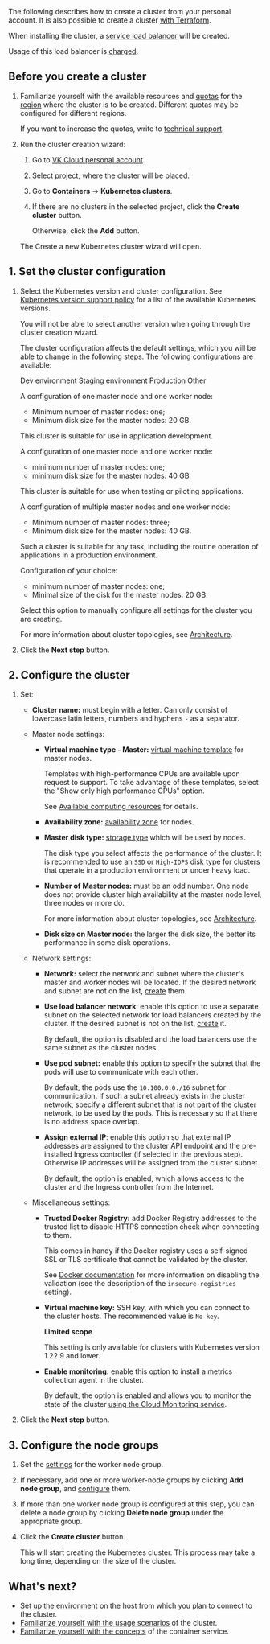The following describes how to create a cluster from your personal account. It is also possible to create a cluster [with Terraform](../create-terraform/).

<warn>

When installing the cluster, a [service load balancer](/en/networks/vnet/concepts/load-balancer#types_of_load_balancers) will be created.

Usage of this load balancer is [charged](/en/networks/vnet/tariffs).

</warn>

## Before you create a cluster

1. Familiarize yourself with the available resources and [quotas](../../../../account/concepts/quotasandlimits/) for the [region](../../../../account/concepts/regions/) where the cluster is to be created. Different quotas may be configured for different regions.

   If you want to increase the quotas, write to [technical support](../../../../../../contacts).

1. Run the cluster creation wizard:

   1. Go to [VK Cloud personal account](https://mcs.mail.ru/app/).
   1. Select [project](../../../../account/concepts/projects), where the cluster will be placed.
   1. Go to **Containers** → **Kubernetes clusters**.
   1. If there are no clusters in the selected project, click the **Create cluster** button.

      Otherwise, click the **Add** button.

   The Create a new Kubernetes cluster wizard will open.

## 1. Set the cluster configuration

1. Select the Kubernetes version and cluster configuration. See [Kubernetes version support policy](../../../concepts/versions/version-support) for a list of the available Kubernetes versions.

   You will not be able to select another version when going through the cluster creation wizard.

   The cluster configuration affects the default settings, which you will be able to change in the following steps. The following configurations are available:

   <tabs>
   <tablist>
   <tab>Dev environment</tab>
   <tab>Staging environment</tab>
   <tab>Production</tab>
   <tab>Other</tab>
   </tablist>
   <tabpanel>

   A configuration of one master node and one worker node:

   - Minimum number of master nodes: one;
   - Minimum disk size for the master nodes: 20 GB.

   This cluster is suitable for use in application development.

   </tabpanel>
   <tabpanel>

   A configuration of one master node and one worker node:

   - minimum number of master nodes: one;
   - minimum disk size for the master nodes: 40 GB.

   This cluster is suitable for use when testing or piloting applications.

   </tabpanel>
   <tabpanel>

   A configuration of multiple master nodes and one worker node:

   - Minimum number of master nodes: three;
   - Minimum disk size for the master nodes: 40 GB.

   Such a cluster is suitable for any task, including the routine operation of applications in a production environment.

   </tabpanel>
   <tabpanel>

   Configuration of your choice:

   - minimum number of master nodes: one;
   - Minimal size of the disk for the master nodes: 20 GB.

   Select this option to manually configure all settings for the cluster you are creating.

   </tabpanel>
   </tabs>

   For more information about cluster topologies, see [Architecture](../../../concepts/architecture#cluster_topologies).

1. Click the **Next step** button.

## 2. Configure the cluster

1. Set:

   - **Cluster name:** must begin with a letter. Can only consist of lowercase latin letters, numbers and hyphens `-` as a separator.

   - Master node settings:

     - **Virtual machine type - Master:** [virtual machine template](../../../concepts/flavors#configuration_templates) for master nodes.

       Templates with high-performance CPUs are available upon request to support. To take advantage of these templates, select the "Show only high performance CPUs" option.

       See [Available computing resources](../../../concepts/flavors#configuration_templates) for details.

     - **Availability zone:** [availability zone](../../../../account/concepts/regions) for nodes.
     - **Master disk type:** [storage type](../../../concepts/storage#supported_vk_cloud_storage_types) which will be used by nodes.

       <warn>

       The disk type you select affects the performance of the cluster. It is recommended to use an `SSD` or `High-IOPS` disk type for clusters that operate in a production environment or under heavy load.

       </warn>

     - **Number of Master nodes:** must be an odd number. One node does not provide cluster high availability at the master node level, three nodes or more do.

       For more information about cluster topologies, see [Architecture](../../../concepts/architecture#cluster_topologies).

     - **Disk size on Master node:** the larger the disk size, the better its performance in some disk operations.

   - Network settings:

     - **Network:** select the network and subnet where the cluster's master and worker nodes will be located. If the desired network and subnet are not on the list, [create](../../../../../networks/vnet/networks/create-net) them.

     - **Use load balancer network**: enable this option to use a separate subnet on the selected network for load balancers created by the cluster. If the desired subnet is not on the list, [create](../../../../../networks/vnet/networks/create-net#creating_a_subnet) it.

       By default, the option is disabled and the load balancers use the same subnet as the cluster nodes.

     - **Use pod subnet:** enable this option to specify the subnet that the pods will use to communicate with each other.

       By default, the pods use the `10.100.0.0./16` subnet for communication. If such a subnet already exists in the cluster network, specify a different subnet that is not part of the cluster network, to be used by the pods. This is necessary so that there is no address space overlap.

     - **Assign external IP**: enable this option so that external IP addresses are assigned to the cluster API endpoint and the pre-installed Ingress controller (if selected in the previous step). Otherwise IP addresses will be assigned from the cluster subnet.

       By default, the option is enabled, which allows access to the cluster and the Ingress controller from the Internet.

   - Miscellaneous settings:

     - **Trusted Docker Registry:** add Docker Registry addresses to the trusted list to disable HTTPS connection check when connecting to them.

       This comes in handy if the Docker registry uses a self-signed SSL or TLS certificate that cannot be validated by the cluster.

       See [Docker documentation](https://docs.docker.com/registry/insecure/#deploy-a-plain-http-registry) for more information on disabling the validation (see the description of the `insecure-registries` setting).

     - **Virtual machine key:** SSH key, with which you can connect to the cluster hosts. The recommended value is `No key`.

       <info>

       **Limited scope**

       This setting is only available for clusters with Kubernetes version 1.22.9 and lower.

       </info>

     - **Enable monitoring:** enable this option to install a metrics collection agent in the cluster.

       By default, the option is enabled and allows you to monitor the state of the cluster [using the Cloud Monitoring service](../../../../../manage/monitoring/monitoring-start/mon-setup-new).

1. Click the **Next step** button.

## 3. Configure the node groups

1. Set the [settings](../../helpers/node-group-settings/) for the worker node group.

1. If necessary, add one or more worker-node groups by clicking **Add node group**, and [configure](../../helpers/node-group-settings/) them.

1. If more than one worker node group is configured at this step, you can delete a node group by clicking **Delete node group** under the appropriate group.

1. Click the **Create cluster** button.

   This will start creating the Kubernetes cluster. This process may take a long time, depending on the size of the cluster.

## What's next?

- [Set up the environment](../../../connect/) on the host from which you plan to connect to the cluster.
- [Familiarize yourself with the usage scenarios](../../../use-cases/) of the cluster.
- [Familiarize yourself with the concepts](../../../concepts/) of the container service.
